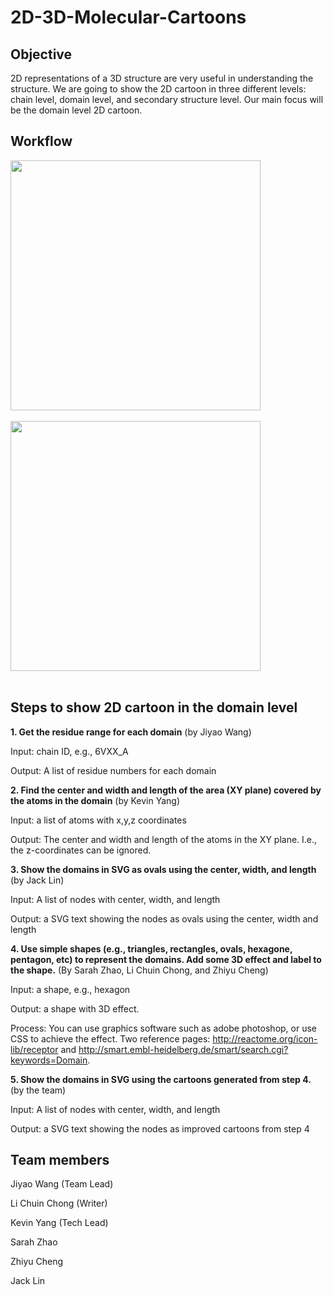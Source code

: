 # 2D-3D-Molecular-Cartoons

## Objective
2D representations of a 3D structure are very useful in understanding the structure. We are going to show the 2D cartoon in three different levels: chain level, domain level, and secondary structure level. Our main focus will be the domain level 2D cartoon.

## Workflow
<img src="https://github.com/hackathonismb/2D-3D-Molecular-Cartoons/pipeline.png" width="400"/><br><br>
<img src="https://github.com/hackathonismb/2D-3D-Molecular-Cartoons/2dcartoon-levels.png" width="400"/><br><br>

## Steps to show 2D cartoon in the domain level
<b>1. Get the residue range for each domain</b> (by Jiyao Wang)

  Input: chain ID, e.g., 6VXX_A

  Output: A list of residue numbers for each domain
  
<b>2. Find the center and width and length of the area (XY plane) covered by the atoms in the domain</b> (by Kevin Yang)

  Input: a list of atoms with x,y,z coordinates

  Output: The center and width and length of the atoms in the XY plane. I.e., the z-coordinates can be ignored.

<b>3. Show the domains in SVG as ovals using the center, width, and length</b> (by Jack Lin)

  Input: A list of nodes with center, width, and length

  Output: a SVG text showing the nodes as ovals using the center, width and length

<b>4. Use simple shapes (e.g., triangles, rectangles, ovals, hexagone, pentagon, etc) to represent the domains. Add some 3D effect and label to the shape.</b> (By Sarah Zhao, Li Chuin Chong, and Zhiyu Cheng)

  Input: a shape, e.g., hexagon

  Output: a shape with 3D effect. 

  Process: You can use graphics software such as adobe photoshop, or use CSS to achieve the effect. Two reference pages: http://reactome.org/icon-lib/receptor and http://smart.embl-heidelberg.de/smart/search.cgi?keywords=Domain.

<b>5. Show the domains in SVG using the cartoons generated from step 4.</b> (by the team)

  Input: A list of nodes with center, width, and length

  Output: a SVG text showing the nodes as improved cartoons from step 4

## Team members
Jiyao Wang (Team Lead)

Li Chuin Chong (Writer)

Kevin Yang (Tech Lead)

Sarah Zhao

Zhiyu Cheng

Jack Lin
